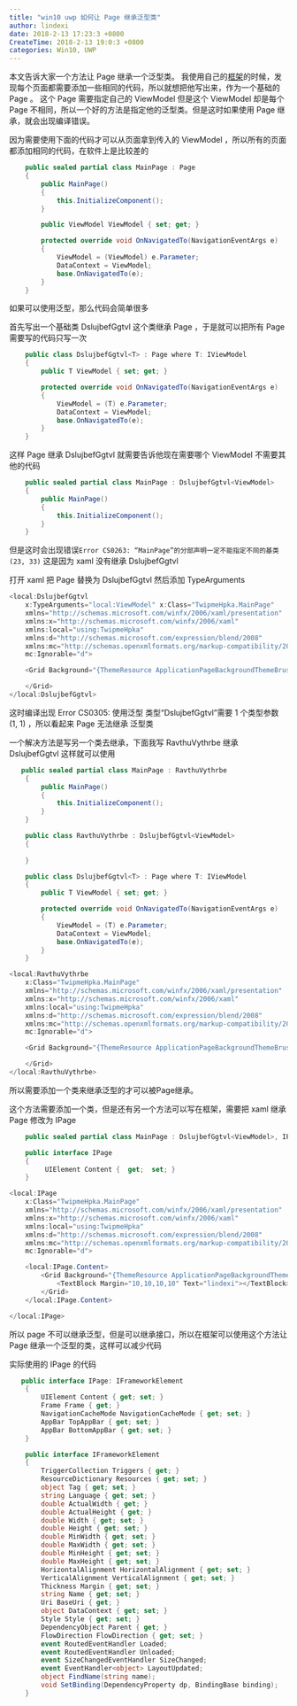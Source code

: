 ```yaml
---
title: "win10 uwp 如何让 Page 继承泛型类"
author: lindexi
date: 2018-2-13 17:23:3 +0800
CreateTime: 2018-2-13 19:0:3 +0800
categories: Win10, UWP
---
```


本文告诉大家一个方法让 Page 继承一个泛型类。
我使用自己的[框架](https://www.nuget.org/packages/lindexi.uwp.Framework)的时候，发现每个页面都需要添加一些相同的代码，所以就想把他写出来，作为一个基础的 Page 。
这个 Page 需要指定自己的 ViewModel 但是这个 ViewModel 却是每个 Page 不相同，所以一个好的方法是指定他的泛型类。但是这时如果使用 Page 继承，就会出现编译错误。

<!--more-->



<!-- csdn -->

因为需要使用下面的代码才可以从页面拿到传入的 ViewModel ，所以所有的页面都添加相同的代码，在软件上是比较差的

```csharp
    public sealed partial class MainPage : Page
    {
        public MainPage()
        {
            this.InitializeComponent();
        }

        public ViewModel ViewModel { set; get; }

        protected override void OnNavigatedTo(NavigationEventArgs e)
        {
            ViewModel = (ViewModel) e.Parameter;
            DataContext = ViewModel;
            base.OnNavigatedTo(e);
        }
    }
```

如果可以使用泛型，那么代码会简单很多

首先写出一个基础类  DslujbefGgtvl 这个类继承 Page ，于是就可以把所有 Page 需要写的代码只写一次

```csharp
    public class DslujbefGgtvl<T> : Page where T: IViewModel
    {
        public T ViewModel { set; get; }

        protected override void OnNavigatedTo(NavigationEventArgs e)
        {
            ViewModel = (T) e.Parameter;
            DataContext = ViewModel;
            base.OnNavigatedTo(e);
        }
    }
```

这样 Page 继承 DslujbefGgtvl 就需要告诉他现在需要哪个 ViewModel 不需要其他的代码

```csharp
    public sealed partial class MainPage : DslujbefGgtvl<ViewModel>
    {
        public MainPage()
        {
            this.InitializeComponent();
        }
    }
```

但是这时会出现错误`Error CS0263: “MainPage”的分部声明一定不能指定不同的基类 (23, 33)` 这是因为 xaml 没有继承  DslujbefGgtvl

打开 xaml 把 Page 替换为 DslujbefGgtvl 然后添加 TypeArguments 

```csharp
<local:DslujbefGgtvl
    x:TypeArguments="local:ViewModel" x:Class="TwipmeHpka.MainPage"
    xmlns="http://schemas.microsoft.com/winfx/2006/xaml/presentation"
    xmlns:x="http://schemas.microsoft.com/winfx/2006/xaml"
    xmlns:local="using:TwipmeHpka"
    xmlns:d="http://schemas.microsoft.com/expression/blend/2008"
    xmlns:mc="http://schemas.openxmlformats.org/markup-compatibility/2006"
    mc:Ignorable="d">

    <Grid Background="{ThemeResource ApplicationPageBackgroundThemeBrush}">

    </Grid>
</local:DslujbefGgtvl>

```

这时编译出现    Error CS0305: 使用泛型 类型“DslujbefGgtvl<T>”需要 1 个类型参数 (1, 1) ，所以看起来 Page 无法继承 泛型类

一个解决方法是写另一个类去继承，下面我写 RavthuVythrbe 继承  DslujbefGgtvl 这样就可以使用

```csharp
   public sealed partial class MainPage : RavthuVythrbe
    {
        public MainPage()
        {
            this.InitializeComponent();
        }
    }

    public class RavthuVythrbe : DslujbefGgtvl<ViewModel>
    {
        
    }

    public class DslujbefGgtvl<T> : Page where T: IViewModel
    {
        public T ViewModel { set; get; }

        protected override void OnNavigatedTo(NavigationEventArgs e)
        {
            ViewModel = (T) e.Parameter;
            DataContext = ViewModel;
            base.OnNavigatedTo(e);
        }
    }
```

```csharp
<local:RavthuVythrbe
    x:Class="TwipmeHpka.MainPage"
    xmlns="http://schemas.microsoft.com/winfx/2006/xaml/presentation"
    xmlns:x="http://schemas.microsoft.com/winfx/2006/xaml"
    xmlns:local="using:TwipmeHpka"
    xmlns:d="http://schemas.microsoft.com/expression/blend/2008"
    xmlns:mc="http://schemas.openxmlformats.org/markup-compatibility/2006"
    mc:Ignorable="d">

    <Grid Background="{ThemeResource ApplicationPageBackgroundThemeBrush}">

    </Grid>
</local:RavthuVythrbe>
```

所以需要添加一个类来继承泛型的才可以被Page继承。

这个方法需要添加一个类，但是还有另一个方法可以写在框架，需要把 xaml 继承 Page 修改为 IPage

```csharp
    public sealed partial class MainPage : DslujbefGgtvl<ViewModel>, IPage

    public interface IPage
    {
         UIElement Content {  get;  set; }
    }

```

```csharp
<local:IPage
    x:Class="TwipmeHpka.MainPage"
    xmlns="http://schemas.microsoft.com/winfx/2006/xaml/presentation"
    xmlns:x="http://schemas.microsoft.com/winfx/2006/xaml"
    xmlns:local="using:TwipmeHpka"
    xmlns:d="http://schemas.microsoft.com/expression/blend/2008"
    xmlns:mc="http://schemas.openxmlformats.org/markup-compatibility/2006"
    mc:Ignorable="d">

    <local:IPage.Content>
        <Grid Background="{ThemeResource ApplicationPageBackgroundThemeBrush}">
            <TextBlock Margin="10,10,10,10" Text="lindexi"></TextBlock>
        </Grid>
    </local:IPage.Content>

</local:IPage>

```

所以 page 不可以继承泛型，但是可以继承接口，所以在框架可以使用这个方法让 Page 继承一个泛型的类，这样可以减少代码

实际使用的 IPage 的代码

```csharp
   public interface IPage: IFrameworkElement
    {
        UIElement Content { get; set; }
        Frame Frame { get; }
        NavigationCacheMode NavigationCacheMode { get; set; }
        AppBar TopAppBar { get; set; }
        AppBar BottomAppBar { get; set; }
    }

    public interface IFrameworkElement
    {
        TriggerCollection Triggers { get; }
        ResourceDictionary Resources { get; set; }
        object Tag { get; set; }
        string Language { get; set; }
        double ActualWidth { get; }
        double ActualHeight { get; }
        double Width { get; set; }
        double Height { get; set; }
        double MinWidth { get; set; }
        double MaxWidth { get; set; }
        double MinHeight { get; set; }
        double MaxHeight { get; set; }
        HorizontalAlignment HorizontalAlignment { get; set; }
        VerticalAlignment VerticalAlignment { get; set; }
        Thickness Margin { get; set; }
        string Name { get; set; }
        Uri BaseUri { get; }
        object DataContext { get; set; }
        Style Style { get; set; }
        DependencyObject Parent { get; }
        FlowDirection FlowDirection { get; set; }
        event RoutedEventHandler Loaded;
        event RoutedEventHandler Unloaded;
        event SizeChangedEventHandler SizeChanged;
        event EventHandler<object> LayoutUpdated;
        object FindName(string name);
        void SetBinding(DependencyProperty dp, BindingBase binding);
    }
```

